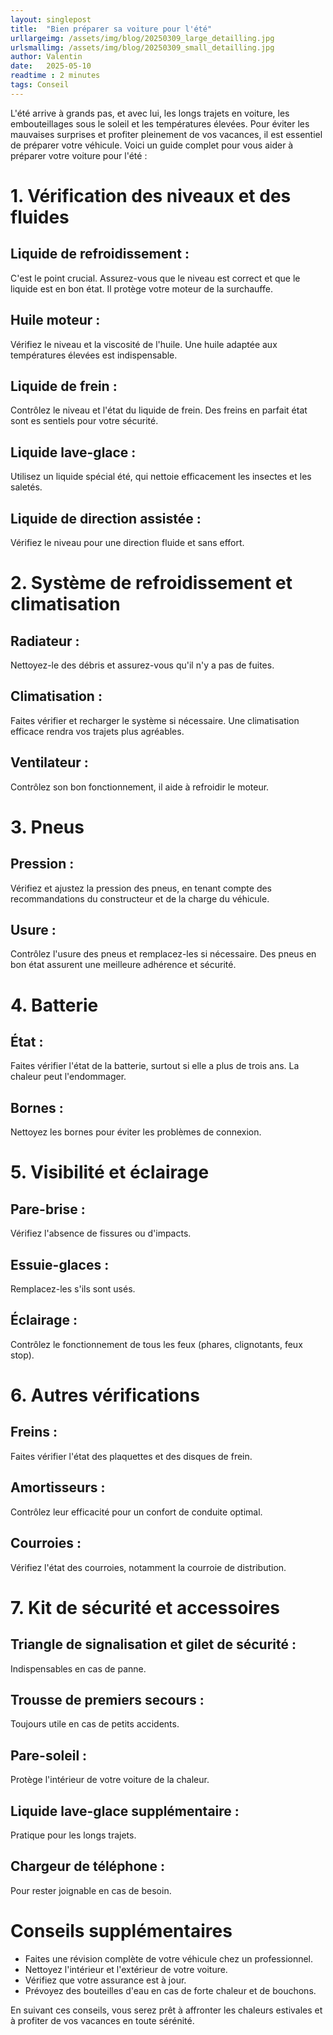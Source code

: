 ```yaml
---
layout: singlepost
title:  "Bien préparer sa voiture pour l'été"
urllargeimg: /assets/img/blog/20250309_large_detailling.jpg
urlsmallimg: /assets/img/blog/20250309_small_detailling.jpg
author: Valentin
date:   2025-05-10
readtime : 2 minutes
tags: Conseil  
---
```


L'été arrive à grands pas, et avec lui, les longs trajets en voiture, les embouteillages sous le soleil et les températures élevées. Pour éviter les mauvaises surprises et profiter pleinement de vos vacances, il est essentiel de préparer votre véhicule. Voici un guide complet pour vous aider à préparer votre voiture pour l'été :

# 1. Vérification des niveaux et des fluides

## Liquide de refroidissement :
C'est le point crucial. Assurez-vous que le niveau est correct et que le liquide est en bon état. Il protège votre moteur de la surchauffe.
## Huile moteur :
Vérifiez le niveau et la viscosité de l'huile. Une huile adaptée aux températures élevées est indispensable.
## Liquide de frein :
Contrôlez le niveau et l'état du liquide de frein. Des freins en parfait état sont es
sentiels pour votre sécurité.
## Liquide lave-glace :
Utilisez un liquide spécial été, qui nettoie efficacement les insectes et les saletés.
## Liquide de direction assistée :
Vérifiez le niveau pour une direction fluide et sans effort.

# 2. Système de refroidissement et climatisation
## Radiateur : 
Nettoyez-le des débris et assurez-vous qu'il n'y a pas de fuites.
## Climatisation : 
Faites vérifier et recharger le système si nécessaire. Une climatisation efficace rendra vos trajets plus agréables.
## Ventilateur :
Contrôlez son bon fonctionnement, il aide à refroidir le moteur.
# 3. Pneus
## Pression : 
Vérifiez et ajustez la pression des pneus, en tenant compte des recommandations du constructeur et de la charge du véhicule.
## Usure :
Contrôlez l'usure des pneus et remplacez-les si nécessaire. Des pneus en bon état assurent une meilleure adhérence et sécurité.

# 4. Batterie
## État : 
Faites vérifier l'état de la batterie, surtout si elle a plus de trois ans. La chaleur peut l'endommager.
## Bornes : 
Nettoyez les bornes pour éviter les problèmes de connexion.

# 5. Visibilité et éclairage
## Pare-brise : 
Vérifiez l'absence de fissures ou d'impacts.
## Essuie-glaces : 
Remplacez-les s'ils sont usés.
## Éclairage :
Contrôlez le fonctionnement de tous les feux (phares, clignotants, feux stop).

# 6. Autres vérifications
## Freins : 
Faites vérifier l'état des plaquettes et des disques de frein.
## Amortisseurs : 
Contrôlez leur efficacité pour un confort de conduite optimal.
## Courroies :
Vérifiez l'état des courroies, notamment la courroie de distribution.

# 7. Kit de sécurité et accessoires
## Triangle de signalisation et gilet de sécurité :
Indispensables en cas de panne.
## Trousse de premiers secours :
Toujours utile en cas de petits accidents.
## Pare-soleil : 
Protège l'intérieur de votre voiture de la chaleur.
## Liquide lave-glace supplémentaire :
Pratique pour les longs trajets.
## Chargeur de téléphone : 
Pour rester joignable en cas de besoin.

# Conseils supplémentaires

* Faites une révision complète de votre véhicule chez un professionnel.
* Nettoyez l'intérieur et l'extérieur de votre voiture.
* Vérifiez que votre assurance est à jour.
* Prévoyez des bouteilles d'eau en cas de forte chaleur et de bouchons.

En suivant ces conseils, vous serez prêt à affronter les chaleurs estivales et à profiter de vos vacances en toute sérénité.